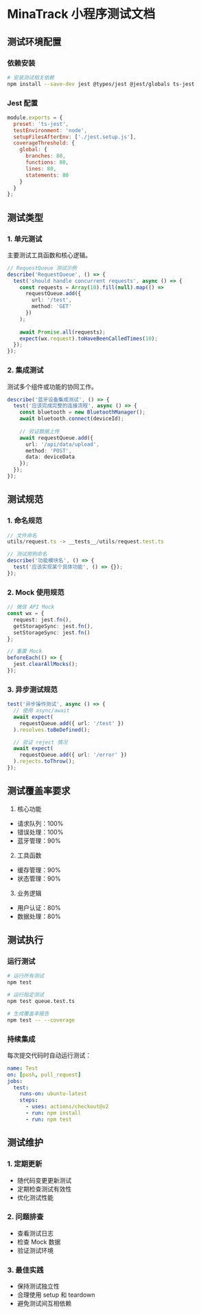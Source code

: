 # MinaTrack 小程序测试文档

## 测试环境配置

### 依赖安装
```bash
# 安装测试相关依赖
npm install --save-dev jest @types/jest @jest/globals ts-jest
```

### Jest 配置
```typescript:/Users/Sifan/Project/minatrack-app/jest.config.js
module.exports = {
  preset: 'ts-jest',
  testEnvironment: 'node',
  setupFilesAfterEnv: ['./jest.setup.js'],
  coverageThreshold: {
    global: {
      branches: 80,
      functions: 80,
      lines: 80,
      statements: 80
    }
  }
};
```

## 测试类型

### 1. 单元测试
主要测试工具函数和核心逻辑。

```typescript
// RequestQueue 测试示例
describe('RequestQueue', () => {
  test('should handle concurrent requests', async () => {
    const requests = Array(10).fill(null).map(() => 
      requestQueue.add({
        url: '/test',
        method: 'GET'
      })
    );
    
    await Promise.all(requests);
    expect(wx.request).toHaveBeenCalledTimes(10);
  });
});
```

### 2. 集成测试
测试多个组件或功能的协同工作。

```typescript
describe('蓝牙设备集成测试', () => {
  test('应该完成完整的连接流程', async () => {
    const bluetooth = new BluetoothManager();
    await bluetooth.connect(deviceId);
    
    // 验证数据上传
    await requestQueue.add({
      url: '/api/data/upload',
      method: 'POST',
      data: deviceData
    });
  });
});
```

## 测试规范

### 1. 命名规范
```typescript
// 文件命名
utils/request.ts -> __tests__/utils/request.test.ts

// 测试用例命名
describe('功能模块名', () => {
  test('应该实现某个具体功能', () => {});
});
```

### 2. Mock 使用规范

```typescript
// 微信 API Mock
const wx = {
  request: jest.fn(),
  getStorageSync: jest.fn(),
  setStorageSync: jest.fn()
};

// 重置 Mock
beforeEach(() => {
  jest.clearAllMocks();
});
```

### 3. 异步测试规范

```typescript
test('异步操作测试', async () => {
  // 使用 async/await
  await expect(
    requestQueue.add({ url: '/test' })
  ).resolves.toBeDefined();

  // 验证 reject 情况
  await expect(
    requestQueue.add({ url: '/error' })
  ).rejects.toThrow();
});
```

## 测试覆盖率要求

1. 核心功能
- 请求队列：100%
- 错误处理：100%
- 蓝牙管理：90%

2. 工具函数
- 缓存管理：90%
- 状态管理：90%

3. 业务逻辑
- 用户认证：80%
- 数据处理：80%

## 测试执行

### 运行测试
```bash
# 运行所有测试
npm test

# 运行指定测试
npm test queue.test.ts

# 生成覆盖率报告
npm test -- --coverage
```

### 持续集成
每次提交代码时自动运行测试：
```yaml
name: Test
on: [push, pull_request]
jobs:
  test:
    runs-on: ubuntu-latest
    steps:
      - uses: actions/checkout@v2
      - run: npm install
      - run: npm test
```

## 测试维护

### 1. 定期更新
- 随代码变更更新测试
- 定期检查测试有效性
- 优化测试性能

### 2. 问题排查
- 查看测试日志
- 检查 Mock 数据
- 验证测试环境

### 3. 最佳实践
- 保持测试独立性
- 合理使用 setup 和 teardown
- 避免测试间互相依赖